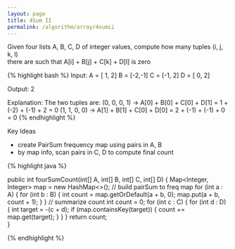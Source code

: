 ```yaml
---
layout: page
title: 4Sum II
permalink: /algorithm/array/4sumii
---
```

Given four lists A, B, C, D of integer values, compute how many tuples (i, j, k, l)  
there are such that A[i] + B[j] + C[k] + D[l] is zero 
  
{% highlight bash %}
Input:
A = [ 1, 2]
B = [-2,-1]
C = [-1, 2]
D = [ 0, 2]

Output:
2

Explanation:
The two tuples are:
(0, 0, 0, 1) -> A[0] + B[0] + C[0] + D[1] = 1 + (-2) + (-1) + 2 = 0
(1, 1, 0, 0) -> A[1] + B[1] + C[0] + D[0] = 2 + (-1) + (-1) + 0 = 0
{% endhighlight %}

Key Ideas
- create PairSum frequency map using pairs in A, B
- by map info, scan pairs in C, D to compute final count


{% highlight java %}

public int fourSumCount(int[] A, int[] B, int[] C, int[] D) {
    Map<Integer, Integer> map = new HashMap<>();
    // build pairSum to freq map
    for (int a : A) {
        for (int b : B) {
            int count = map.getOrDefault(a + b, 0);
            map.put(a + b, count + 1);
        }
    }
    // summarize count
    int count = 0;
    for (int c : C) {
        for (int d : D) {
            int target = -(c + d);
            if (map.containsKey(target)) {
                count += map.get(target);
            }
        }
    }
    return count;  
}

{% endhighlight %}
